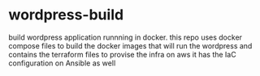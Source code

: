 # wordpress-build
build wordpress application runnning in docker.
this repo uses docker compose files to build the docker images that will run the wordpress and contains the terraform files to provise the infra on aws
it has the IaC configuration on Ansible as well
